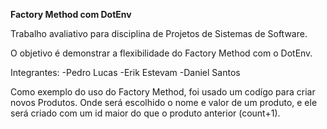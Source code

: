 **Factory Method com DotEnv**

Trabalho avaliativo para disciplina de Projetos de Sistemas de Software.

O objetivo é demonstrar a flexibilidade do Factory Method com o DotEnv.

Integrantes:
  -Pedro Lucas
  -Erik Estevam
  -Daniel Santos

Como exemplo do uso do Factory Method, foi usado um codígo para criar novos Produtos.
Onde será escolhido o nome e valor de um produto, e ele será criado com um id maior do que o produto anterior (count+1).  
